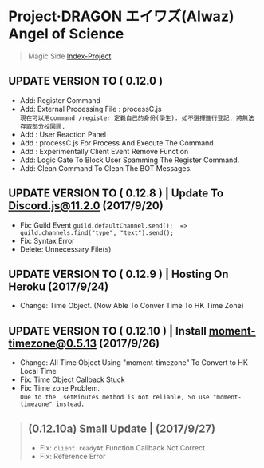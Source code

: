 # Project·DRAGON エイワズ(AIwaz) Angel of Science
> Magic Side [Index-Project](https://github.com/STARLITENAMO/Index-Project)
## UPDATE VERSION TO ( 0.12.0 )
- Add: Register Command
- Add: External Processing File : processC.js <br>
`現在可以用command /register 定義自己的身份(學生). 如不選擇進行登記, 將無法存取部分校園區.`
- Add : User Reaction Panel
- Add : processC.js For Process And Execute The Command
- Add : Experimentally Client Event Remove Function
- Add: Logic Gate To Block User Spamming The Register Command.
- Add: Clean Command To Clean The BOT Messages.
## UPDATE VERSION TO ( 0.12.8 ) | Update To Discord.js@11.2.0 (2017/9/20)
- Fix: Guild Event  `guild.defaultChannel.send();  => guild.channels.find("type", "text").send();`
- Fix: Syntax Error
- Delete: Unnecessary File(s)
## UPDATE VERSION TO ( 0.12.9 ) | Hosting On Heroku (2017/9/24)
- Change: Time Object. (Now Able To Conver Time To HK Time Zone)
## UPDATE VERSION TO ( 0.12.10 ) | Install moment-timezone@0.5.13 (2017/9/26)
- Change: All Time Object Using "moment-timezone" To Convert to HK Local Time
- Fix: Time Object Callback Stuck
- Fix: Time zone Problem. <br>
`Due to the .setMinutes method is not reliable, So use "moment-timezone" instead.`
> ## (0.12.10a) Small Update | (2017/9/27)
> - Fix: `client.readyAt` Function Callback Not Correct
> - Fix: Reference Error
